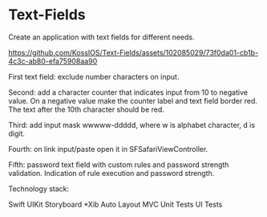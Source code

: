 # Text-Fields

Create an application with text fields for different needs.


https://github.com/KossIOS/Text-Fields/assets/102085029/73f0da01-cb1b-4c3c-ab80-efa75908aa90




First text field: exclude number characters on input.

Second: add a character counter that indicates input from 10 to negative value. On a negative value make the counter label and text field border red. The text after the 10th character should be red.

Third: add input mask wwwww-ddddd, where w is alphabet character, d is digit.

Fourth: on link input/paste open it in SFSafariViewController.

Fifth: password text field with custom rules and password strength validation. Indication of rule execution and password strength.

Technology stack:

Swift
UIKit
Storyboard
*Xib
Auto Layout
MVC
Unit Tests
UI Tests
